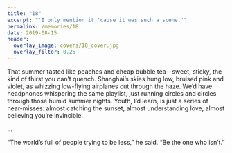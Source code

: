 ```yaml
---
title: "18"
excerpt: "'I only mention it 'cause it was such a scene.'"
permalink: /memories/18
date: 2019-08-15
header:
  overlay_image: covers/18_cover.jpg
  overlay_filter: 0.25
---
```


That summer tasted like peaches and cheap bubble tea—sweet, sticky, the kind of thirst you can’t quench. Shanghai’s skies hung low, bruised pink and violet, as whizzing low-flying airplanes cut through the haze. We’d have headphones whispering the same playlist, just running circles and circles through those humid summer nights. Youth, I’d learn, is just a series of near-misses: almost catching the sunset, almost understanding love, almost believing you’re invincible.

...

“The world’s full of people trying to be less,” he said. “Be the one who isn’t.”


